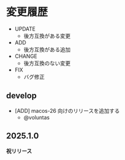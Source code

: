 # 変更履歴

- UPDATE
  - 後方互換がある変更
- ADD
  - 後方互換がある追加
- CHANGE
  - 後方互換のない変更
- FIX
  - バグ修正

## develop

- [ADD] macos-26 向けのリリースを追加する
  - @voluntas

## 2025.1.0

**祝リリース**

